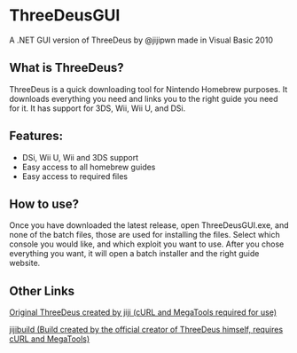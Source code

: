 # ThreeDeusGUI
A .NET GUI version of ThreeDeus by @jijipwn made in Visual Basic 2010
## What is ThreeDeus?
ThreeDeus is a quick downloading tool for Nintendo Homebrew purposes. It downloads everything you need and links you to the right guide you need for it. It has support for 3DS, Wii, Wii U, and DSi.
## Features:
* DSi, Wii U, Wii and 3DS support
* Easy access to all homebrew guides
* Easy access to required files
## How to use?
Once you have downloaded the latest release, open ThreeDeusGUI.exe, and none of the batch files, those are used for installing the files. Select which console you would like, and which exploit you want to use. After you chose everything you want, it will open a batch installer and the right guide website.
## Other Links
[Original ThreeDeus created by jiji (cURL and MegaTools required for use)](https://github.com/jijipwn/ThreeDeus/)

[jijibuild (Build created by the official creator of ThreeDeus himself, requires cURL and MegaTools)](https://github.com/jijipwn/ThreeDeus/)
